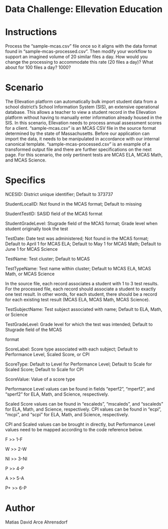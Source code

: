  # Data Challenge: Ellevation Education
 
# Instructions
<p>
Process the “sample-mcas.csv” file once so it aligns with the data format
found in “sample-mcas-processed.csv”. Then modify your workflow to support an imagined volume of
20 similar files a day. How would you change the processing to accommodate this rate (20 files a day)?
What about for 100 files a day? 1000? 
</p>


# Scenario

<p>
The Ellevation platform can automatically bulk import student data from a school district’s School
Information System (SIS), an extensive operational database. This allows a teacher to view a student
record in the Ellevation platform without having to manually enter information already housed in the SIS.
In this scenario, Ellevation needs to process annual assessment scores for a client. “sample-mcas.csv”
is an MCAS CSV file in the source format determined by the state of Massachusetts. Before our
application can import the data, it needs to be manipulated in accordance with our internal canonical
template.
“sample-mcas-processed.csv” is an example of a transformed output file and there are further
specifications on the next page. For this scenario, the only pertinent tests are MCAS ELA, MCAS Math,
and MCAS Science.
</p>

# Specifics

NCESID: District unique identifier; Default to 373737</p>
StudentLocalID: Not found in the MCAS format; Default to missing</p>
StudentTestID: SASID field of the MCAS format</p>
StudentGradeLevel: Stugrade field of the MCAS format; Grade level when student originally took the
test</p>
TestDate: Date test was administered; Not found in the MCAS format; Default to April 1 for MCAS ELA;
Default to May 1 for MCAS Math; Default to June 1 for MCAS Science</p>
TestName: Test cluster; Default to MCAS</p>
TestTypeName: Test name within cluster; Default to MCAS ELA, MCAS Math, or MCAS Science</p>
In the source file, each record associates a student with 1 to 3 test results. For the processed file, each
record should associate a student to exactly one test result. In other words, for each student, there
should be a record for each existing test result (MCAS ELA, MCAS Math, MCAS Science).</p>
TestSubjectName: Test subject associated with name; Default to ELA, Math, or Science</p>
TestGradeLevel: Grade level for which the test was intended; Default to Stugrade field of the MCAS</p>
format</p>
ScoreLabel: Score type associated with each subject; Default to Performance Level, Scaled Score, or
CPI</p>
ScoreType: Default to Level for Performance Level; Default to Scale for Scaled Score; Default to Scale
for CPI</p>
ScoreValue: Value of a score type</p>
Performance Level values can be found in fields “eperf2”, “mperf2”, and “sperf2” for ELA, Math, and
Science, respectively.</p>
Scaled Score values can be found in “escaleds”, “mscaleds”, and “sscaleds” for ELA, Math, and
Science, respectively. CPI values can be found in “ecpi”, “mcpi”, and “scpi” for ELA, Math, and Science,
respectively.</p>
CPI and Scaled values can be brought in directly, but Performance Level values need to be mapped
according to the code reference below.</p>

<p>F >> 1-F</p>
W >> 2-W</p>
NI >> 3-NI</p>
P >> 4-P</p>
A >> 5-A</p>
P+ >> 6-P</p>

# Author 

Matias David Arce Ahrensdorf